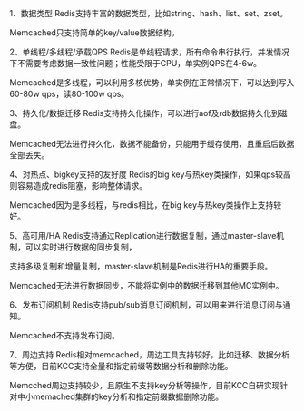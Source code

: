 1、数据类型
Redis支持丰富的数据类型，比如string、hash、list、set、zset。

Memcached只支持简单的key/value数据结构。

2、单线程/多线程/承载QPS
Redis是单线程请求，所有命令串行执行，并发情况下不需要考虑数据一致性问题；性能受限于CPU，单实例QPS在4-6w。

Memcached是多线程，可以利用多核优势，单实例在正常情况下，可以达到写入60-80w qps，读80-100w qps。

3、持久化/数据迁移
Redis支持持久化操作，可以进行aof及rdb数据持久化到磁盘。

Memcached无法进行持久化，数据不能备份，只能用于缓存使用，且重启后数据全部丢失。

4、对热点、bigkey支持的友好度
Redis的big key与热key类操作，如果qps较高则容易造成redis阻塞，影响整体请求。

Memcached因为是多线程，与redis相比，在big key与热key类操作上支持较好。

5、高可用/HA
Redis支持通过Replication进行数据复制，通过master-slave机制，可以实时进行数据的同步复制，

支持多级复制和增量复制，master-slave机制是Redis进行HA的重要手段。

Memcached无法进行数据同步，不能将实例中的数据迁移到其他MC实例中。

6、发布订阅机制
Redis支持pub/sub消息订阅机制，可以用来进行消息订阅与通知。

Memcached不支持发布订阅。

7、周边支持
Redis相对memcached，周边工具支持较好，比如迁移、数据分析等方便，目前KCC支持全量和指定前缀等数据分析和删除功能。

Memcched周边支持较少，且原生不支持key分析等操作，目前KCC自研实现针对中小memached集群的key分析和指定前缀数据删除功能。
